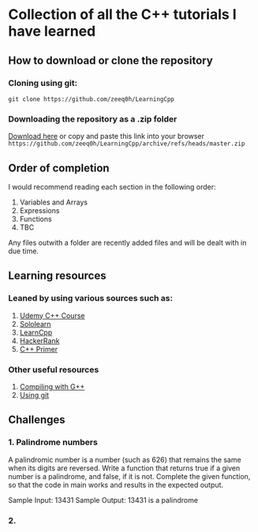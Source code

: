 # Collection of all the C++ tutorials I have learned

## How to download or clone the repository
### Cloning using git:
`git clone https://github.com/zeeq0h/LearningCpp`
### Downloading the repository as a .zip folder
[Download here](https://github.com/zeeq0h/LearningCpp/archive/refs/heads/master.zip)
or copy and paste this link into your browser `https://github.com/zeeq0h/LearningCpp/archive/refs/heads/master.zip`

## Order of completion
I would recommend reading each section in the following order:
1. Variables and Arrays
2. Expressions
3. Functions
4. TBC

Any files outwith a folder are recently added files and will be dealt with in due time.

## Learning resources

### Leaned by using various sources such as:
1. [Udemy C++ Course](https://www.udemy.com/course/free-learn-c-tutorial-beginners/learn/lecture/3761044?start=0#overview)
2. [Sololearn](https://www.sololearn.com)
3. [LearnCpp](https://www.learncpp.com)
4. [HackerRank](https://www.hackerrank.com)
5. [C++ Primer](http://ptgmedia.pearsoncmg.com/images/9780321714114/samplepages/0321714113.pdf)

### Other useful resources
1. [Compiling with G++](https://www.geeksforgeeks.org/compiling-with-g-plus-plus/)
2. [Using git](https://www.w3schools.com/GIT/default.asp)

## Challenges
### 1. Palindrome numbers

A palindromic number is a number (such as 626) that remains the same when its digits are reversed.
Write a function that returns true if a given number is a palindrome, and false, if it is not.
Complete the given function, so that the code in main works and results in the expected output.

Sample Input:
13431
Sample Output:
13431 is a palindrome

### 2. 